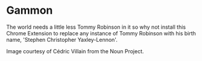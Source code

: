 Gammon
=============

The world needs a little less Tommy Robinson in it so why not install this Chrome Extension to replace any instance of Tommy Robinson with his birth name, 'Stephen Christopher Yaxley-Lennon'. 

Image courtesy of Cédric Villain from the Noun Project.